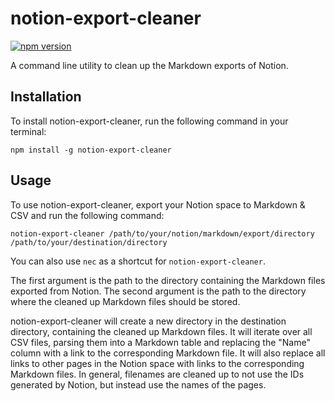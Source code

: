 # notion-export-cleaner

[![npm version](https://img.shields.io/npm/v/notion-export-cleaner.svg?style=flat-square)](https://www.npmjs.org/package/notion-export-cleaner)

A command line utility to clean up the Markdown exports of Notion.

## Installation

To install notion-export-cleaner, run the following command in your terminal:

```
npm install -g notion-export-cleaner
```

## Usage

To use notion-export-cleaner, export your Notion space to Markdown & CSV and run the following command:

```
notion-export-cleaner /path/to/your/notion/markdown/export/directory /path/to/your/destination/directory
```

You can also use `nec` as a shortcut for `notion-export-cleaner`.

The first argument is the path to the directory containing the Markdown files exported from Notion. The second argument is the path to the directory where the cleaned up Markdown files should be stored.

notion-export-cleaner will create a new directory in the destination directory, containing the cleaned up Markdown files. It will iterate over all CSV files, parsing them into a Markdown table and replacing the "Name" column with a link to the corresponding Markdown file. It will also replace all links to other pages in the Notion space with links to the corresponding Markdown files. In general, filenames are cleaned up to not use the IDs generated by Notion, but instead use the names of the pages.
